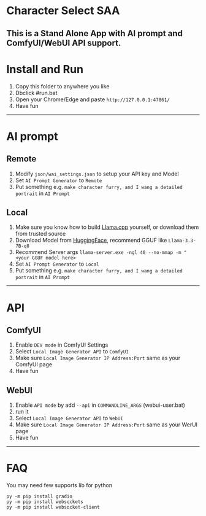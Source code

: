 # Character Select SAA
This is a Stand Alone App with AI prompt and ComfyUI/WebUI API support.   
------

# Install and Run
1. Copy this folder to anywhere you like   
2. Dbclick #run.bat   
3. Open your Chrome/Edge and paste `http://127.0.0.1:47861/`   
4. Have fun   
------

# AI prompt
## Remote   
1. Modify `json/wai_settings.json` to setup your API key and Model   
2. Set `AI Prompt Generator` to `Remote`   
3. Put something e.g. `make character furry, and I wang a detailed portrait` in `AI Prompt`    

## Local
1. Make sure you know how to build [Llama.cpp](https://github.com/ggml-org/llama.cpp) yourself, or download them from trusted source   
2. Download Model from [HuggingFace](https://huggingface.co/), recommend GGUF like `Llama-3.3-7B-q8`   
3. Recommend Server args `llama-server.exe -ngl 40 --no-mmap -m "<your GGUF model here>`
4. Set `AI Prompt Generator` to `Local`
5. Put something e.g. `make character furry, and I wang a detailed portrait` in `AI Prompt`
------

# API   
## ComfyUI   
1. Enable `DEV mode` in ComfyUI Settings   
2. Select `Local Image Generator API` to `ComfyUI`   
3. Make sure `Local Image Generator IP Address:Port` same as your ComfyUI page   
4. Have fun   

## WebUI
1. Enable `API mode` by add `--api` in `COMMANDLINE_ARGS` (webui-user.bat)   
2. run it   
3. Select `Local Image Generator API` to `WebUI`   
4. Make sure `Local Image Generator IP Address:Port` same as your WerUI page   
5. Have fun
------

# FAQ
You may need few supports lib for python   

```
py -m pip install gradio
py -m pip install websockets  
py -m pip install websocket-client
```


